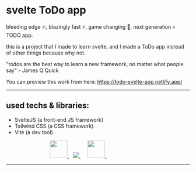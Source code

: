 # svelte ToDo app

bleeding edge :fire:, blazingly fast :zap:, game changing :cold_face:, next generation :skull: TODO app.

this is a project that I made to learn svelte, and I made a ToDo app instead of other things because why not.

"todos are the best way to learn a new framework, no matter what people say" - James Q Quick

You can preview this work from here: https://todo-svelte-app.netlify.app/

---

## used techs & libraries:

- SvelteJS (a front-end JS framework)
- Tailwind CSS (a CSS framework)
- Vite (a dev tool)

<dl>
<dd>
<dl>
<dd>
<dl>
<dd>
        <a href="https://svelte.dev/" target="_blank"> <img src="https://img.icons8.com/doodle/344/svetle.png" height="48" width="48"/> </a> &nbsp;&nbsp;
        <a href="http://tailwindcss.com/" target="_blank"> <img src="https://img.icons8.com/color/48/000000/tailwindcss.png"/> </a> &nbsp;&nbsp;&nbsp;&nbsp;
        <a href="https://vitejs.dev/" target="_blank"> <img src="https://camo.githubusercontent.com/61e102d7c605ff91efedb9d7e47c1c4a07cef59d3e1da202fd74f4772122ca4e/68747470733a2f2f766974656a732e6465762f6c6f676f2e737667" height="48" width="48"/> </a> &nbsp;&nbsp;&nbsp;&nbsp;

</dd>
</dl>
</dd>
</dl>
</dd>
</dl>

---
